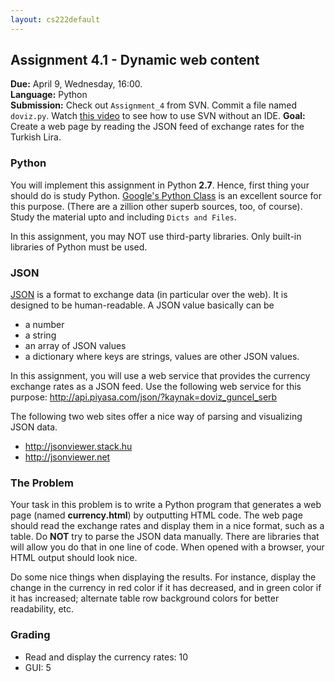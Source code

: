 ```yaml
---
layout: cs222default
---
```


## Assignment 4.1 - Dynamic web content

**Due:** April 9, Wednesday, 16:00.  
**Language:** Python  
**Submission:** Check out `Assignment_4` from SVN. Commit a file named `doviz.py`.
Watch [this video](https://vimeo.com/91285459) to see how to use SVN without an IDE.
**Goal:** Create a web page by reading the JSON feed of exchange rates for the Turkish Lira.

### Python
You will implement this assignment in Python **2.7**.
Hence, first thing your should do is study Python.
[Google's Python Class](https://developers.google.com/edu/python/)
is an excellent source for this purpose.
(There are a zillion other superb sources, too, of course).
Study the material upto and including `Dicts and Files`.

In this assignment, you may NOT use third-party libraries.
Only built-in libraries of Python must be used.

### JSON
[JSON](http://en.wikipedia.org/wiki/JSON)
is a format to exchange data (in particular over the web).
It is designed to be human-readable. 
A JSON value basically can be

* a number
* a string
* an array of JSON values
* a dictionary where keys are strings, values are other JSON values. 

In this assignment, you will use a web service that provides
the currency exchange rates as a JSON feed.
Use the following web service for this purpose:
<http://api.piyasa.com/json/?kaynak=doviz_guncel_serb>

The following two web sites offer a nice way of parsing and visualizing JSON data.

* <http://jsonviewer.stack.hu>
* <http://jsonviewer.net>

### The Problem
Your task in this problem is to write a Python program that
generates a web page (named **currency.html**) by outputting HTML code.
The web page should read the exchange rates and display them in a nice format,
such as a table.
Do **NOT** try to parse the JSON data manually.
There are libraries that will allow you do that in one line of code.
When opened with a browser, your HTML output should look nice.

Do some nice things when displaying the results.
For instance, display the change in the currency in red color if it has decreased,
and in green color if it has increased; alternate table row background colors for
better readability, etc.

### Grading
+ Read and display the currency rates: 10
+ GUI: 5
